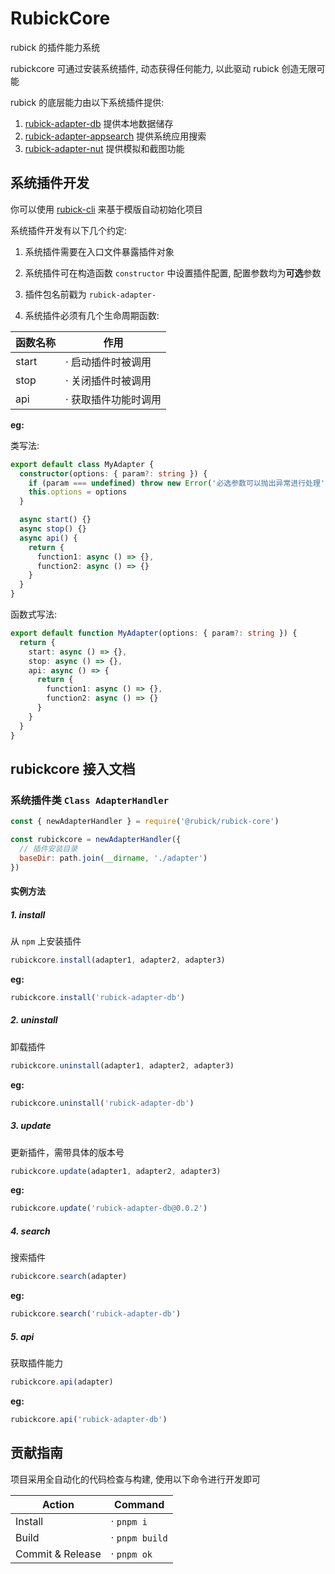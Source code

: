 # RubickCore

rubick 的插件能力系统

rubickcore 可通过安装系统插件, 动态获得任何能力, 以此驱动 rubick 创造无限可能

rubick 的底层能力由以下系统插件提供:

1. [rubick-adapter-db](./packages/rubick-adapter-db) 提供本地数据储存
2. [rubick-adapter-appsearch](./packages/rubick-adapter-appsearch) 提供系统应用搜索
3. [rubick-adapter-nut](./packages/rubick-adapter-nut) 提供模拟和截图功能

## 系统插件开发

你可以使用 [rubick-cli](https://github.com/rubickCenter/rubick-cli) 来基于模版自动初始化项目

系统插件开发有以下几个约定:

1. 系统插件需要在入口文件暴露插件对象

2. 系统插件可在构造函数 `constructor` 中设置插件配置, 配置参数均为**可选**参数

3. 插件包名前戳为 `rubick-adapter-`

4. 系统插件必须有几个生命周期函数:

| 函数名称 | 作用                 |
| -------- | -------------------- |
| start    | · 启动插件时被调用   |
| stop     | · 关闭插件时被调用   |
| api      | · 获取插件功能时调用 |

**eg:**

类写法:

```ts
export default class MyAdapter {
  constructor(options: { param?: string }) {
    if (param === undefined) throw new Error('必选参数可以抛出异常进行处理')
    this.options = options
  }

  async start() {}
  async stop() {}
  async api() {
    return {
      function1: async () => {},
      function2: async () => {}
    }
  }
}
```

函数式写法:

```ts
export default function MyAdapter(options: { param?: string }) {
  return {
    start: async () => {},
    stop: async () => {},
    api: async () => {
      return {
        function1: async () => {},
        function2: async () => {}
      }
    }
  }
}
```

## rubickcore 接入文档

### 系统插件类 `Class AdapterHandler`

```js
const { newAdapterHandler } = require('@rubick/rubick-core')

const rubickcore = newAdapterHandler({
  // 插件安装目录
  baseDir: path.join(__dirname, './adapter')
})
```

#### 实例方法

##### 1. install

从 `npm` 上安装插件

```js
rubickcore.install(adapter1, adapter2, adapter3)
```

**eg:**

```js
rubickcore.install('rubick-adapter-db')
```

##### 2. uninstall

卸载插件

```js
rubickcore.uninstall(adapter1, adapter2, adapter3)
```

**eg:**

```js
rubickcore.uninstall('rubick-adapter-db')
```

##### 3. update

更新插件，需带具体的版本号

```js
rubickcore.update(adapter1, adapter2, adapter3)
```

**eg:**

```js
rubickcore.update('rubick-adapter-db@0.0.2')
```

##### 4. search

搜索插件

```js
rubickcore.search(adapter)
```

**eg:**

```js
rubickcore.search('rubick-adapter-db')
```

##### 5. api

获取插件能力

```js
rubickcore.api(adapter)
```

**eg:**

```js
rubickcore.api('rubick-adapter-db')
```

## 贡献指南

项目采用全自动化的代码检查与构建, 使用以下命令进行开发即可

| Action           | Command        |
| ---------------- | -------------- |
| Install          | · `pnpm i`     |
| Build            | · `pnpm build` |
| Commit & Release | · `pnpm ok`    |
